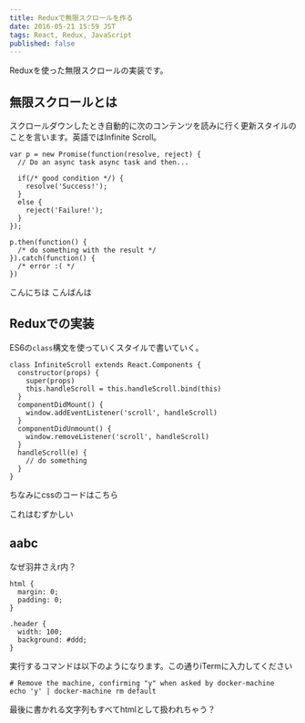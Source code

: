 ```yaml
---
title: Reduxで無限スクロールを作る
date: 2016-05-21 15:59 JST
tags: React, Redux, JavaScript
published: false
---
```


Reduxを使った無限スクロールの実装です。

## 無限スクロールとは

スクロールダウンしたとき自動的に次のコンテンツを読みに行く更新スタイルのことを言います。英語ではInfinite Scroll。

<pre class="language-javascript"><code>var p = new Promise(function(resolve, reject) {
  // Do an async task async task and then...

  if(/* good condition */) {
    resolve('Success!');
  }
  else {
    reject('Failure!');
  }
});

p.then(function() {
  /* do something with the result */
}).catch(function() {
  /* error :( */
})</code>
</pre>

こんにちは
こんばんは

## Reduxでの実装

ES6の`class`構文を使っていくスタイルで書いていく。

<pre><code class="language-javascript">class InfiniteScroll extends React.Components {
  constructor(props) {
    super(props)
    this.handleScroll = this.handleScroll.bind(this)
  }
  componentDidMount() {
    window.addEventListener('scroll', handleScroll)
  }
  componentDidUnmount() {
    window.removeListener('scroll', handleScroll)
  }
  handleScroll(e) {
    // do something
  }
}</code>
</pre>

ちなみにcssのコードはこちら

これはむずかしい

## aabc

なぜ羽井さえr内？

<pre class="language-css"><code>html {
  margin: 0;
  padding: 0;
}

.header {
  width: 100;
  background: #ddd;
}
</code></pre>

実行するコマンドは以下のようになります。この通りiTermに入力してください

<pre class="language-bash">
<code># Remove the machine, confirming "y" when asked by docker-machine
echo 'y' | docker-machine rm default
</code></pre>

最後に書かれる文字列もすべてhtmlとして扱われちゃう？
